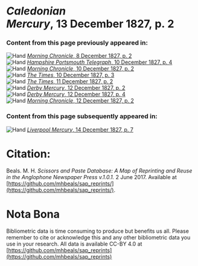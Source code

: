 # *Caledonian Mercury*, 13 December 1827, p. 2  
  
### Content from this page previously appeared in:  
![Hand](http://scissorsandpaste.net/wp-content/uploads/2017/06/smallhandpointer.png) [*Morning Chronicle*, 8 December 1827, p. 2](https://mhbeals.github.io/sap_html/Morning-Chronicle/Morning-Chronicle-8-December-1827-p-2)  
![Hand](http://scissorsandpaste.net/wp-content/uploads/2017/06/smallhandpointer.png) [*Hampshire Portsmouth Telegraph*, 10 December 1827, p. 4](https://mhbeals.github.io/sap_html/Hampshire-Portsmouth-Telegraph/Hampshire-Portsmouth-Telegraph-10-December-1827-p-4)  
![Hand](http://scissorsandpaste.net/wp-content/uploads/2017/06/smallhandpointer.png) [*Morning Chronicle*, 10 December 1827, p. 2](https://mhbeals.github.io/sap_html/Morning-Chronicle/Morning-Chronicle-10-December-1827-p-2)  
![Hand](http://scissorsandpaste.net/wp-content/uploads/2017/06/smallhandpointer.png) [*The Times*, 10 December 1827, p. 3](https://mhbeals.github.io/sap_html/The-Times/The-Times-10-December-1827-p-3)  
![Hand](http://scissorsandpaste.net/wp-content/uploads/2017/06/smallhandpointer.png) [*The Times*, 11 December 1827, p. 2](https://mhbeals.github.io/sap_html/The-Times/The-Times-11-December-1827-p-2)  
![Hand](http://scissorsandpaste.net/wp-content/uploads/2017/06/smallhandpointer.png) [*Derby Mercury*, 12 December 1827, p. 2](https://mhbeals.github.io/sap_html/Derby-Mercury/Derby-Mercury-12-December-1827-p-2)  
![Hand](http://scissorsandpaste.net/wp-content/uploads/2017/06/smallhandpointer.png) [*Derby Mercury*, 12 December 1827, p. 4](https://mhbeals.github.io/sap_html/Derby-Mercury/Derby-Mercury-12-December-1827-p-4)  
![Hand](http://scissorsandpaste.net/wp-content/uploads/2017/06/smallhandpointer.png) [*Morning Chronicle*, 12 December 1827, p. 2](https://mhbeals.github.io/sap_html/Morning-Chronicle/Morning-Chronicle-12-December-1827-p-2)  
  
### Content from this page subsequently appeared in:  
![Hand](http://scissorsandpaste.net/wp-content/uploads/2017/06/smallhandpointer.png) [*Liverpool Mercury*, 14 December 1827, p. 7](https://mhbeals.github.io/sap_html/Liverpool-Mercury/Liverpool-Mercury-14-December-1827-p-7)  


# Citation: 

Beals. M. H. *Scissors and Paste Database: A Map of Reprinting and Reuse in the Anglophone Newspaper Press v.1.0.1.* 2 June 2017. Available at [https://github.com/mhbeals/sap_reprints/](https://github.com/mhbeals/sap_reprints/). 

# Nota Bona

Bibliometric data is time consuming to produce but benefits us all. Please remember to cite or acknowledge this and any other bibliometric data you use in your research. All data is available CC-BY 4.0 at [https://github.com/mhbeals/sap_reprints](https://github.com/mhbeals/sap_reprints)